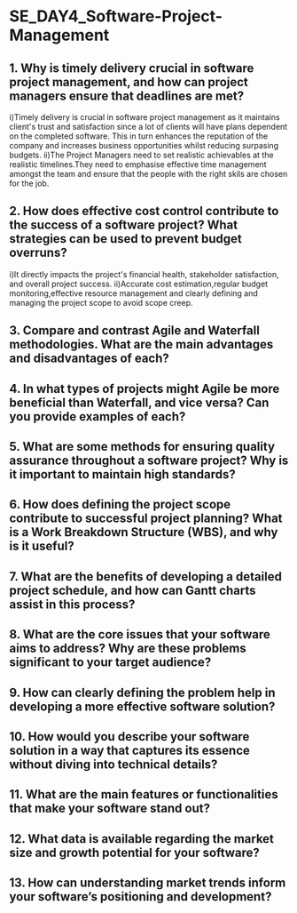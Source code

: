 # SE_DAY4_Software-Project-Management
## 1. Why is timely delivery crucial in software project management, and how can project managers ensure that deadlines are met?
  i)Timely delivery is crucial in software project management as it maintains client's trust and satisfaction since a lot of clients will have plans dependent on the completed software.
  This in turn enhances the reputation of the company and increases business opportunities whilst reducing surpasing budgets.
  ii)The Project Managers need to set realistic achievables at the realistic timelines.They 
  need to emphasise effective time management amongst the team and ensure that the people with the right skils are chosen for the job.
## 2. How does effective cost control contribute to the success of a software project? What strategies can be used to prevent budget overruns?
i)It directly impacts the project's financial health, stakeholder satisfaction, and overall project success.
ii)Accurate cost estimation,regular budget monitoring,effective resource management and clearly defining and managing the project scope to avoid scope creep.
## 3. Compare and contrast Agile and Waterfall methodologies. What are the main advantages and disadvantages of each?

## 4. In what types of projects might Agile be more beneficial than Waterfall, and vice versa? Can you provide examples of each?
## 5. What are some methods for ensuring quality assurance throughout a software project? Why is it important to maintain high standards?
## 6. How does defining the project scope contribute to successful project planning? What is a Work Breakdown Structure (WBS), and why is it useful?
## 7. What are the benefits of developing a detailed project schedule, and how can Gantt charts assist in this process?
## 8. What are the core issues that your software aims to address? Why are these problems significant to your target audience?
## 9. How can clearly defining the problem help in developing a more effective software solution?
## 10. How would you describe your software solution in a way that captures its essence without diving into technical details?
## 11. What are the main features or functionalities that make your software stand out?
## 12. What data is available regarding the market size and growth potential for your software?
## 13. How can understanding market trends inform your software’s positioning and development?
